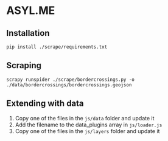 ASYL.ME
========


Installation
------------

`pip install ./scrape/requirements.txt`


Scraping
--------

`scrapy runspider ./scrape/bordercrossings.py -o ./data/bordercrossings/bordercrossings.geojson`


Extending with data
-------------------

1.  Copy one of the files in the `js/data` folder and update it
2.  Add the filename to the data_plugins array in `js/loader.js`
3.  Copy one of the files in the `js/layers` folder and update it

